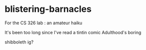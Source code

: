 # blistering-barnacles
For the CS 326 lab :  an amateur haiku

It's been too long since
I've read a tintin comic
Adulthood's boring


shibboleth ig?